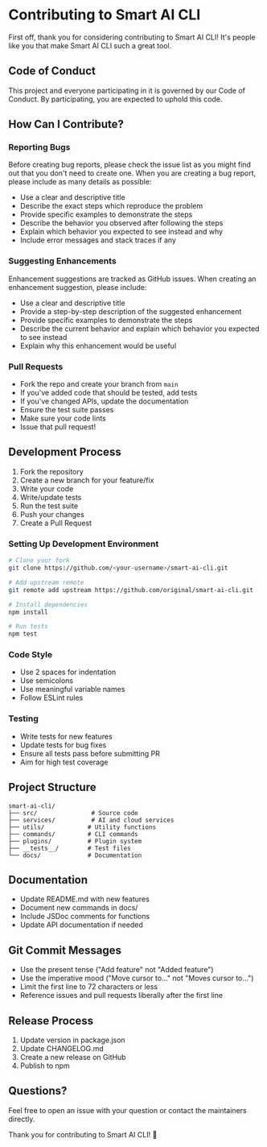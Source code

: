 # Contributing to Smart AI CLI

First off, thank you for considering contributing to Smart AI CLI! It's people like you that make Smart AI CLI such a great tool.

## Code of Conduct

This project and everyone participating in it is governed by our Code of Conduct. By participating, you are expected to uphold this code.

## How Can I Contribute?

### Reporting Bugs

Before creating bug reports, please check the issue list as you might find out that you don't need to create one. When you are creating a bug report, please include as many details as possible:

* Use a clear and descriptive title
* Describe the exact steps which reproduce the problem
* Provide specific examples to demonstrate the steps
* Describe the behavior you observed after following the steps
* Explain which behavior you expected to see instead and why
* Include error messages and stack traces if any

### Suggesting Enhancements

Enhancement suggestions are tracked as GitHub issues. When creating an enhancement suggestion, please include:

* Use a clear and descriptive title
* Provide a step-by-step description of the suggested enhancement
* Provide specific examples to demonstrate the steps
* Describe the current behavior and explain which behavior you expected to see instead
* Explain why this enhancement would be useful

### Pull Requests

* Fork the repo and create your branch from `main`
* If you've added code that should be tested, add tests
* If you've changed APIs, update the documentation
* Ensure the test suite passes
* Make sure your code lints
* Issue that pull request!

## Development Process

1. Fork the repository
2. Create a new branch for your feature/fix
3. Write your code
4. Write/update tests
5. Run the test suite
6. Push your changes
7. Create a Pull Request

### Setting Up Development Environment

```bash
# Clone your fork
git clone https://github.com/<your-username>/smart-ai-cli.git

# Add upstream remote
git remote add upstream https://github.com/original/smart-ai-cli.git

# Install dependencies
npm install

# Run tests
npm test
```

### Code Style

* Use 2 spaces for indentation
* Use semicolons
* Use meaningful variable names
* Follow ESLint rules

### Testing

* Write tests for new features
* Update tests for bug fixes
* Ensure all tests pass before submitting PR
* Aim for high test coverage

## Project Structure

```
smart-ai-cli/
├── src/               # Source code
├── services/          # AI and cloud services
├── utils/            # Utility functions
├── commands/         # CLI commands
├── plugins/          # Plugin system
├── __tests__/        # Test files
└── docs/             # Documentation
```

## Documentation

* Update README.md with new features
* Document new commands in docs/
* Include JSDoc comments for functions
* Update API documentation if needed

## Git Commit Messages

* Use the present tense ("Add feature" not "Added feature")
* Use the imperative mood ("Move cursor to..." not "Moves cursor to...")
* Limit the first line to 72 characters or less
* Reference issues and pull requests liberally after the first line

## Release Process

1. Update version in package.json
2. Update CHANGELOG.md
3. Create a new release on GitHub
4. Publish to npm

## Questions?

Feel free to open an issue with your question or contact the maintainers directly.

Thank you for contributing to Smart AI CLI! 🚀
